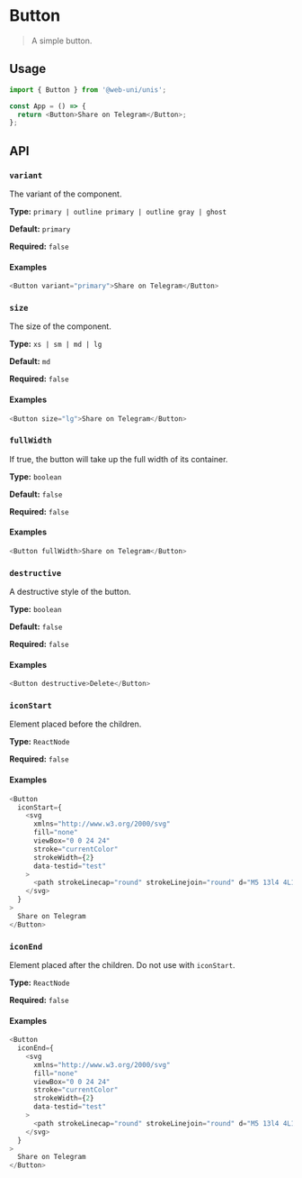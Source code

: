 # Button

> A simple button.

## Usage

```js
import { Button } from '@web-uni/unis';

const App = () => {
  return <Button>Share on Telegram</Button>;
};
```

## API

### `variant`

The variant of the component.

**Type:** `primary | outline primary | outline gray | ghost`

**Default:** `primary`

**Required:** `false`

#### Examples

```js
<Button variant="primary">Share on Telegram</Button>
```

### `size`

The size of the component.

**Type:** `xs | sm | md | lg`

**Default:** `md`

**Required:** `false`

#### Examples

```js
<Button size="lg">Share on Telegram</Button>
```

### `fullWidth`

If true, the button will take up the full width of its container.

**Type:** `boolean`

**Default:** `false`

**Required:** `false`

#### Examples

```js
<Button fullWidth>Share on Telegram</Button>
```

### `destructive`

A destructive style of the button.

**Type:** `boolean`

**Default:** `false`

**Required:** `false`

#### Examples

```js
<Button destructive>Delete</Button>
```

### `iconStart`

Element placed before the children.

**Type:** `ReactNode`

**Required:** `false`

#### Examples

```js
<Button
  iconStart={
    <svg
      xmlns="http://www.w3.org/2000/svg"
      fill="none"
      viewBox="0 0 24 24"
      stroke="currentColor"
      strokeWidth={2}
      data-testid="test"
    >
      <path strokeLinecap="round" strokeLinejoin="round" d="M5 13l4 4L19 7" />
    </svg>
  }
>
  Share on Telegram
</Button>
```

### `iconEnd`

Element placed after the children.
Do not use with `iconStart`.

**Type:** `ReactNode`

**Required:** `false`

#### Examples

```js
<Button
  iconEnd={
    <svg
      xmlns="http://www.w3.org/2000/svg"
      fill="none"
      viewBox="0 0 24 24"
      stroke="currentColor"
      strokeWidth={2}
      data-testid="test"
    >
      <path strokeLinecap="round" strokeLinejoin="round" d="M5 13l4 4L19 7" />
    </svg>
  }
>
  Share on Telegram
</Button>
```
